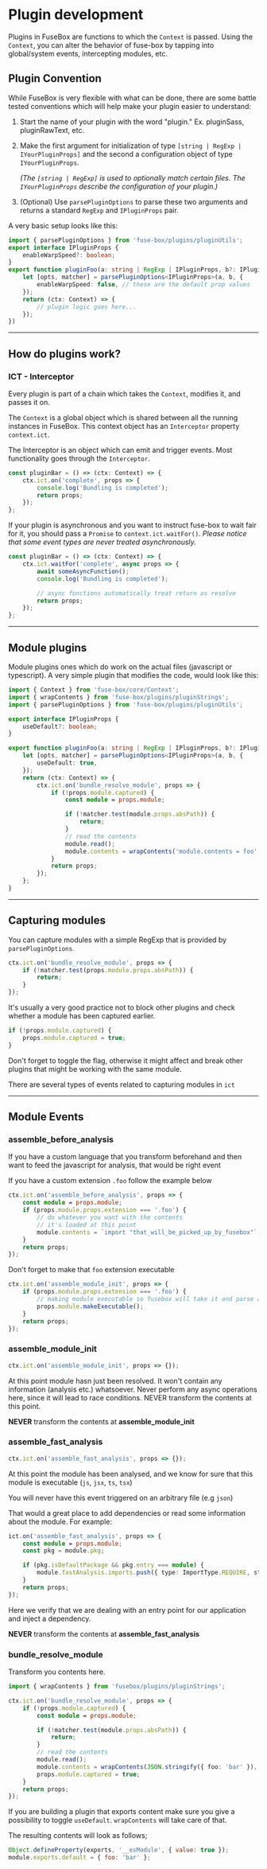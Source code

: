 # Plugin development

Plugins in FuseBox are functions to which the `Context` is passed.
Using the `Context`, you can alter the behavior of fuse-box by
tapping into global/system events, intercepting modules, etc.

## Plugin Convention

While FuseBox is very flexible with what can be done, there are some battle tested
conventions which will help make your plugin easier to understand:

1. Start the name of your plugin with the word "plugin."  Ex. pluginSass, pluginRawText, etc.

2. Make the first argument for initialization of type `[string | RegExp | IYourPluginProps]`
and the second a configuration object of type `IYourPluginProps`.

	*(The `[string | RegExp]` is used to optionally match certain files.  The `IYourPluginProps` describe the configuration of your plugin.)*

3. (Optional) Use `parsePluginOptions` to parse these two arguments and returns a standard `RegExp` and `IPluginProps` pair.

A very basic setup looks like this:

```ts
import { parsePluginOptions } from 'fuse-box/plugins/pluginUtils';
export interface IPluginProps {
	enableWarpSpeed?: boolean;
}
export function pluginFoo(a: string | RegExp | IPluginProps, b?: IPluginProps) {
	let [opts, matcher] = parsePluginOptions<IPluginProps>(a, b, {
		enableWarpSpeed: false, // these are the default prop values
	});
	return (ctx: Context) => {
		// plugin logic goes here...
	});
})
```


------


## How do plugins work?

### ICT - Interceptor

Every plugin is part of a chain which takes the `Context`, modifies it, and passes it on.

The `Context` is a global object
which is shared between all the running instances in FuseBox.
This context object has an `Interceptor` property `context.ict`.


The Interceptor is an object which can emit and trigger events. Most functionality goes through the `Interceptor`.


```ts
const pluginBar = () => (ctx: Context) => {
	ctx.ict.on('complete', props => {
		console.log('Bundling is completed');
		return props;
	});
};
```

If your plugin is asynchronous and you want to instruct fuse-box to wait fair for it, you should pass a `Promise` to `context.ict.waitFor()`.
*Please notice that some event types are never treated asynchronously.*

```ts
const pluginBar = () => (ctx: Context) => {
	ctx.ict.waitFor('complete', async props => {
		await someAsyncFunction();
		console.log('Bundling is completed');

		// async functions automatically treat return as resolve
		return props;
	});
};
```

------

## Module plugins

Module plugins ones which do work on the actual files (javascript or typescript). A very simple plugin that
modifies the code, would look like this:

```ts
import { Context } from 'fuse-box/core/Context';
import { wrapContents } from 'fuse-box/plugins/pluginStrings';
import { parsePluginOptions } from 'fuse-box/plugins/pluginUtils';

export interface IPluginProps {
	useDefault?: boolean;
}

export function pluginFoo(a: string | RegExp | IPluginProps, b?: IPluginProps) {
	let [opts, matcher] = parsePluginOptions<IPluginProps>(a, b, {
		useDefault: true,
	});
	return (ctx: Context) => {
		ctx.ict.on('bundle_resolve_module', props => {
			if (!props.module.captured) {
				const module = props.module;

				if (!matcher.test(module.props.absPath)) {
					return;
				}
				// read the contents
				module.read();
				module.contents = wrapContents('module.contents = foo', opts.useDefault);
			}
			return props;
		});
	};
}
```

------

## Capturing modules

You can capture modules with a simple RegExp that is provided by `parsePluginOptions`.

```ts
ctx.ict.on('bundle_resolve_module', props => {
	if (!matcher.test(props.module.props.absPath)) {
		return;
	}
});
```

It's usually a very good practice not to block other plugins and check whether a module has been captured earlier.

```ts
if (!props.module.captured) {
	props.module.captured = true;
}
```

Don't forget to toggle the flag, otherwise it might affect and break other plugins that might be working with the same
module.

There are several types of events related to capturing modules in `ict`

------

## Module Events

### assemble_before_analysis

If you have a custom language that you transform beforehand and then want to feed the javascript for analysis, that
would be right event

If you have a custom extension `.foo` follow the example below

```ts
ctx.ict.on('assemble_before_analysis', props => {
	const module = props.module;
	if (props.module.props.extension === '.foo') {
		// do whatever you want with the contents
		// it's loaded at this point
		module.contents = `import "that_will_be_picked_up_by_fusebox"`;
	}
	return props;
});
```

Don't forget to make that `foo` extension executable

```ts
ctx.ict.on('assemble_module_init', props => {
	if (props.module.props.extension === '.foo') {
		// making module executable so fusebox will take it and parse all dependencies later on
		props.module.makeExecutable();
	}
	return props;
});
```

### assemble_module_init

```ts
ctx.ict.on('assemble_module_init', props => {});
```

At this point module hasn just been resolved. It won't contain any information (analysis etc.) whatsoever. Never perform
any async operations here, since it will lead to race conditions. NEVER transform the contents at this point.

**NEVER** transform the contents at **assemble_module_init**

### assemble_fast_analysis

```ts
ctx.ict.on('assemble_fast_analysis', props => {});
```

At this point the module has been analysed, and we know for sure that this module is executable (`js`, `jsx`, `ts`,
`tsx`)

You will never have this event triggered on an arbitrary file (e.g `json`)

That would a great place to add dependencies or read some information about the module. For example:

```ts
ict.on('assemble_fast_analysis', props => {
	const module = props.module;
	const pkg = module.pkg;

	if (pkg.isDefaultPackage && pkg.entry === module) {
		module.fastAnalysis.imports.push({ type: ImportType.REQUIRE, statement: 'fuse-box-hot-reload' });
	}
	return props;
});
```

Here we verify that we are dealing with an entry point for our application and inject a dependency.

**NEVER** transform the contents at **assemble_fast_analysis**

### bundle_resolve_module

Transform you contents here.

```ts
import { wrapContents } from 'fusebox/plugins/pluginStrings';

ctx.ict.on('bundle_resolve_module', props => {
	if (!props.module.captured) {
		const module = props.module;

		if (!matcher.test(module.props.absPath)) {
			return;
		}
		// read the contents
		module.read();
		module.contents = wrapContents(JSON.stringify({ foo: 'bar' }), opts.useDefault);
		props.module.captured = true;
	}
	return props;
});
```

If you are building a plugin that exports content make sure you give a possibility to toggle `useDefault`. `wrapContents`
will take care of that.

The resulting contents will look as follows;

```js
Object.defineProperty(exports, '__esModule', { value: true });
module.exports.default = { foo: 'bar' };
```
